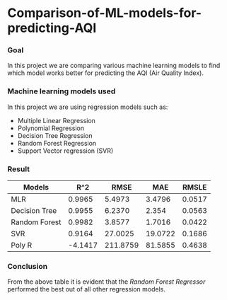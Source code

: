 # Comparison-of-ML-models-for-predicting-AQI

### Goal ###
In this project we are comparing various machine learning models to find which model works better for predicting the AQI (Air Quality Index).

### Machine learning models used ###
In this project we are using regression models such as:
* Multiple Linear Regression
* Polynomial Regression
* Decision Tree Regression
* Random Forest Regression
* Support Vector regression (SVR)

### Result ###
Models | R^2 | RMSE | MAE | RMSLE
-------|-----|------|-----|------
MLR    |0.9965| 5.4973 | 3.4796 | 0.0517
Decision Tree | 0.9955 | 6.2370 | 2.354 | 0.0563 
Random Forest |0.9982| 3.8577 | 1.7016 | 0.0422
SVR | 0.9164 | 27.0025 | 19.0722 | 0.1686
Poly R | -4.1417 | 211.8759 | 81.5855 | 0.4638

### Conclusion ###
From the above table it is evident that the _Random Forest Regressor_ performed the best out of all other regression models.
